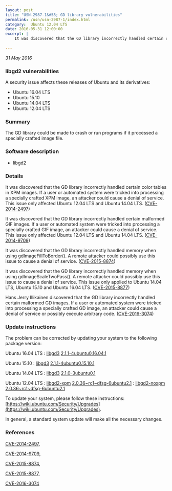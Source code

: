 ```yaml
---
layout: post
title: "USN-2987-1&#58; GD library vulnerabilities"
permalink: /usn/usn-2987-1/index.html
category:  Ubuntu 12.04 LTS
date: 2016-05-31 12:00:00
excerpt: |
    It was discovered that the GD library incorrectly handled certain color tables in XPM images. If a user or automated system were tricked into processing a specially crafted XPM image, an attacker could cause a denial of service. This issue only affected Ubuntu 12.04 LTS and Ubuntu 14.04 LTS. ([CVE-2014-2497](http://people.ubuntu.com/~ubuntu-security/cve/CVE-2014-2497))
    
--- 
```

 
 

*31 May 2016*

### libgd2 vulnerabilities

A security issue affects these releases of Ubuntu and its derivatives:

* Ubuntu 16.04 LTS
* Ubuntu 15.10
* Ubuntu 14.04 LTS
* Ubuntu 12.04 LTS

### Summary

The GD library could be made to crash or run programs if it processed a specially crafted image file.

### Software description

* libgd2 

### Details

It was discovered that the GD library incorrectly handled certain color tables in XPM images. If a user or automated system were tricked into processing a specially crafted XPM image, an attacker could cause a denial of service. This issue only affected Ubuntu 12.04 LTS and Ubuntu 14.04 LTS. ([CVE-2014-2497](http://people.ubuntu.com/~ubuntu-security/cve/CVE-2014-2497))

It was discovered that the GD library incorrectly handled certain malformed GIF images. If a user or automated system were tricked into processing a specially crafted GIF image, an attacker could cause a denial of service. This issue only affected Ubuntu 12.04 LTS and Ubuntu 14.04 LTS. ([CVE-2014-9709](http://people.ubuntu.com/~ubuntu-security/cve/CVE-2014-9709))

It was discovered that the GD library incorrectly handled memory when using gdImageFillToBorder(). A remote attacker could possibly use this issue to cause a denial of service. ([CVE-2015-8874](http://people.ubuntu.com/~ubuntu-security/cve/CVE-2015-8874))

It was discovered that the GD library incorrectly handled memory when using gdImageScaleTwoPass(). A remote attacker could possibly use this issue to cause a denial of service. This issue only applied to Ubuntu 14.04 LTS, Ubuntu 15.10 and Ubuntu 16.04 LTS. ([CVE-2015-8877](http://people.ubuntu.com/~ubuntu-security/cve/CVE-2015-8877))

Hans Jerry Illikainen discovered that the GD library incorrectly handled certain malformed GD images. If a user or automated system were tricked into processing a specially crafted GD image, an attacker could cause a denial of service or possibly execute arbitrary code. ([CVE-2016-3074](http://people.ubuntu.com/~ubuntu-security/cve/CVE-2016-3074)) 

### Update instructions

The problem can be corrected by updating your system to the following package version:

Ubuntu 16.04 LTS
 : [libgd3](https://launchpad.net/ubuntu/+source/libgd2) <span> [2.1.1-4ubuntu0.16.04.1](https://launchpad.net/ubuntu/+source/libgd2/2.1.1-4ubuntu0.16.04.1) </span> 

Ubuntu 15.10
 : [libgd3](https://launchpad.net/ubuntu/+source/libgd2) <span> [2.1.1-4ubuntu0.15.10.1](https://launchpad.net/ubuntu/+source/libgd2/2.1.1-4ubuntu0.15.10.1) </span> 

Ubuntu 14.04 LTS
 : [libgd3](https://launchpad.net/ubuntu/+source/libgd2) <span> [2.1.0-3ubuntu0.1](https://launchpad.net/ubuntu/+source/libgd2/2.1.0-3ubuntu0.1) </span> 

Ubuntu 12.04 LTS
 : [libgd2-xpm](https://launchpad.net/ubuntu/+source/libgd2) <span> [2.0.36~rc1~dfsg-6ubuntu2.1](https://launchpad.net/ubuntu/+source/libgd2/2.0.36~rc1~dfsg-6ubuntu2.1) </span> 
 : [libgd2-noxpm](https://launchpad.net/ubuntu/+source/libgd2) <span> [2.0.36~rc1~dfsg-6ubuntu2.1](https://launchpad.net/ubuntu/+source/libgd2/2.0.36~rc1~dfsg-6ubuntu2.1) </span> 

To update your system, please follow these instructions: [https://wiki.ubuntu.com/Security/Upgrades](https://wiki.ubuntu.com/Security/Upgrades).

In general, a standard system update will make all the necessary changes. 

### References

 
 [CVE-2014-2497](http://people.ubuntu.com/~ubuntu-security/cve/CVE-2014-2497), 

 [CVE-2014-9709](http://people.ubuntu.com/~ubuntu-security/cve/CVE-2014-9709), 

 [CVE-2015-8874](http://people.ubuntu.com/~ubuntu-security/cve/CVE-2015-8874), 

 [CVE-2015-8877](http://people.ubuntu.com/~ubuntu-security/cve/CVE-2015-8877), 

 [CVE-2016-3074](http://people.ubuntu.com/~ubuntu-security/cve/CVE-2016-3074)
 

